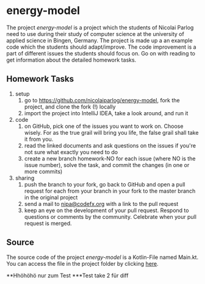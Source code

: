 # energy-model
The project *energy-model* is a project which the students of Nicolai Parlog need to use during their study of 
computer science at the university of applied science in Bingen, Germany. The project is made up a an example code 
which the students should adapt/improve. The code improvement is a part of different issues the students should focus on.
Go on with reading to get information about the detailed homework tasks.

## Homework Tasks
1. setup 
	1. go to https://github.com/nicolaiparlog/energy-model, fork the project, and clone the fork (!) locally
	1. import the project into IntelliJ IDEA, take a look around, and run it
1. code 
	1. on GitHub, pick one of the issues you want to work on. Choose wisely. For as the true grail will 
	bring you life, the false grail shall take it from you.
	1. read the linked documents and ask questions on the issues if you're not sure what exactly you need to do
	1. create a new branch homework-NO for each issue (where NO is the issue number), solve the task, and commit the changes (in one or more commits)
1. sharing 
	1. push the branch to your fork, go back to GitHub and open a pull request for each from your branch in your fork to the master branch in the original project
	1. send a mail to nipa@codefx.org with a link to the pull request
	1. keep an eye on the development of your pull request. Respond to questions or comments by the community. Celebrate when your pull request is merged.

## Source
The source code of the project *energy-model* is a Kotlin-File named Main.kt.  
You can access the file in the project folder by clicking [here](src/org.codefx.demo.bingen.energy_model.main/kotlin).

**Hhöhöhö nur zum Test
***Test take 2 für diff